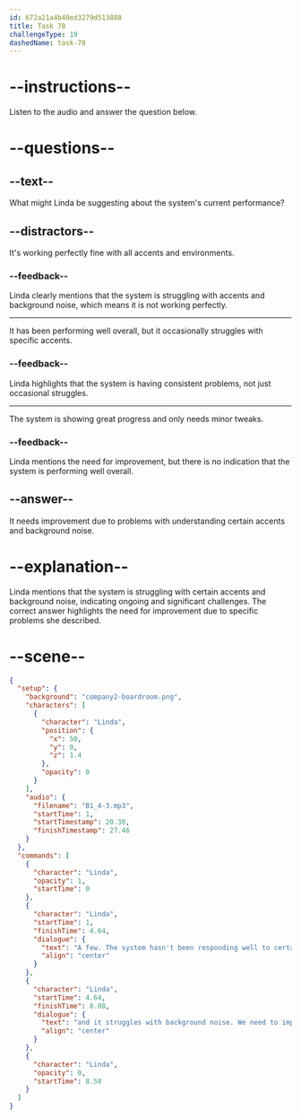 ```yaml
---
id: 672a21a4b40ed3279d513888
title: Task 78
challengeType: 19
dashedName: task-78
---
```


<!-- (audio) Linda: A few. The system hasn't been responding well to certain accents, and it struggles with background noise. We need to improve its accuracy. -->

# --instructions--

Listen to the audio and answer the question below.

# --questions--

## --text--

What might Linda be suggesting about the system's current performance?

## --distractors--

It's working perfectly fine with all accents and environments.

### --feedback--

Linda clearly mentions that the system is struggling with accents and background noise, which means it is not working perfectly.

---

It has been performing well overall, but it occasionally struggles with specific accents.

### --feedback--

Linda highlights that the system is having consistent problems, not just occasional struggles.

---

The system is showing great progress and only needs minor tweaks.

### --feedback--

Linda mentions the need for improvement, but there is no indication that the system is performing well overall.

## --answer--

It needs improvement due to problems with understanding certain accents and background noise.

# --explanation--

Linda mentions that the system is struggling with certain accents and background noise, indicating ongoing and significant challenges. The correct answer highlights the need for improvement due to specific problems she described.

# --scene--

```json
{
  "setup": {
    "background": "company2-boardroom.png",
    "characters": [
      {
        "character": "Linda",
        "position": {
          "x": 50,
          "y": 0,
          "z": 1.4
        },
        "opacity": 0
      }
    ],
    "audio": {
      "filename": "B1_4-3.mp3",
      "startTime": 1,
      "startTimestamp": 20.38,
      "finishTimestamp": 27.46
    }
  },
  "commands": [
    {
      "character": "Linda",
      "opacity": 1,
      "startTime": 0
    },
    {
      "character": "Linda",
      "startTime": 1,
      "finishTime": 4.64,
      "dialogue": {
        "text": "A few. The system hasn't been responding well to certain accents,",
        "align": "center"
      }
    },
    {
      "character": "Linda",
      "startTime": 4.64,
      "finishTime": 8.08,
      "dialogue": {
        "text": "and it struggles with background noise. We need to improve its accuracy.",
        "align": "center"
      }
    },
    {
      "character": "Linda",
      "opacity": 0,
      "startTime": 8.58
    }
  ]
}
```

